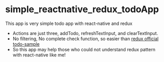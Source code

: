 # simple_reactnative_redux_todoApp
This app is very simple todo app with react-native and redux

- Actions are just three, addTodo, refreshTextInput, and clearTextInput.
- No filtering, No complete check function, so easier than [redux official todo-sample](https://redux.js.org/basics/example-todo-list)
- So this app may help those who could not understand redux pattern with react-native like me!
